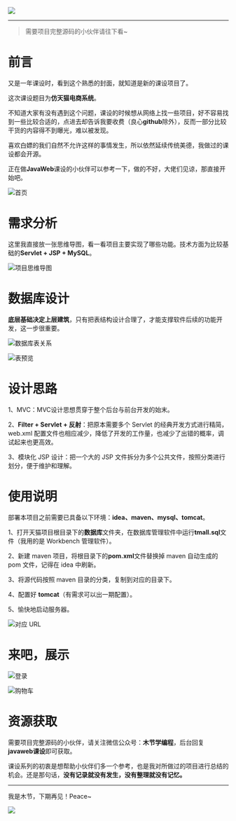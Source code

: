 ![](https://i.loli.net/2020/12/25/ZgOIPmRsJ6dQlLG.jpg)

---

> 需要项目完整源码的小伙伴请往下看~

# 前言

又是一年课设时，看到这个熟悉的封面，就知道是新的课设项目了。

这次课设题目为**仿天猫电商系统**。

不知道大家有没有遇到这个问题，课设的时候想从网络上找一些项目，好不容易找到一些比较合适的，点进去却告诉我要收费（良心**github**除外），反而一部分比较干货的内容得不到曝光，难以被发现。

喜欢白嫖的我们自然不允许这样的事情发生，所以依然延续传统美德，我做过的课设都会开源。

正在做**JavaWeb**课设的小伙伴可以参考一下，做的不好，大佬们见谅，那直接开始吧。

![首页](https://i.loli.net/2020/12/26/nHLKoarXmusUN2l.png)

# 需求分析

这里我直接放一张思维导图，看一看项目主要实现了哪些功能。技术方面为比较基础的**Servlet + JSP + MySQL**。

![项目思维导图](https://i.loli.net/2020/12/26/yg5T1vrUnWIp7NH.png)

# 数据库设计

**底层基础决定上层建筑**，只有把表结构设计合理了，才能支撑软件后续的功能开发，这一步很重要。

![数据库表关系](https://i.loli.net/2020/12/26/x9tj5bqrmZoWaJp.png)

![表预览](https://i.loli.net/2020/12/26/vcNf7DQYKx2FLor.png)

# 设计思路

1、MVC：MVC设计思想贯穿于整个后台与前台开发的始末。

2、**Filter + Servlet + 反射**：把原本需要多个 Servlet 的经典开发方式进行精简，web.xml 配置文件也相应减少，降低了开发的工作量，也减少了出错的概率，调试起来也更高效。

3、模块化 JSP 设计：把一个大的 JSP 文件拆分为多个公共文件，按照分类进行划分，便于维护和理解。

# 使用说明

部署本项目之前需要已具备以下环境：**idea、maven、mysql、tomcat**。

1、打开天猫项目根目录下的**数据库**文件夹，在数据库管理软件中运行**tmall.sql**文件（我用的是 Workbench 管理软件）。

2、新建 maven 项目，将根目录下的**pom.xml**文件替换掉 maven 自动生成的 pom 文件，记得在 idea 中刷新。

3、将源代码按照 maven 目录的分类，复制到对应的目录下。

4、配置好 **tomcat**（有需求可以出一期配置）。

5、愉快地启动服务器。

![对应 URL](https://i.loli.net/2020/12/26/iLtDk4J8NZE21ry.png)

# 来吧，展示

![登录](https://i.loli.net/2020/12/27/rZdNtejLVPYI17J.png)

![购物车](https://i.loli.net/2020/12/27/DUG2NsilyPTVeoE.png)

# 资源获取

需要项目完整源码的小伙伴，请关注微信公众号：**木节学编程**，后台回复**javaweb课设**即可获取。

课设系列的初衷是想帮助小伙伴们多一个参考，也是我对所做过的项目进行总结的机会。还是那句话，**没有记录就没有发生，没有整理就没有记忆。**

---

我是木节，下期再见！Peace~

![](https://i.loli.net/2020/11/08/oNqa2Il7eEcwjgR.jpg)